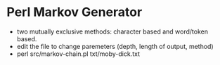 # Perl Markov Generator

* two mutually exclusive methods: character based and word/token based.
* edit the file to change paremeters (depth, length of output, method)
* perl src/markov-chain.pl txt/moby-dick.txt
